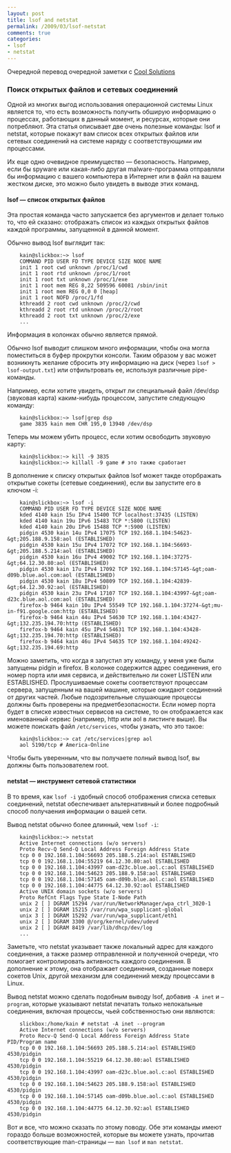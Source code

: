 ```yaml
---
layout: post
title: lsof and netstat
permalink: /2009/03/lsof-netstat
comments: true
categories:
- lsof
- netstat
---
```


Очередной перевод очередной заметки с [Cool Solutions](http://www.novell.com/coolsolutions/feature/19999.html)

<!--more-->

### Поиск открытых файлов и сетевых соединений

Одной из многих выгод использования операционной системы Linux является то, что есть возможность получить обширую информацию о процессах, работающих в данный момент, и ресурсах, которые они потребляют. Эта статья описывает две очень полезные команды: lsof и netstat, которые покажут вам список всех открытых файлов или сетевых соединений на системе наряду с соответствующими им процессами.

Их еще одно очевидное преимущество — безопасность. Например, если бы spyware или какая-либо другая malware-программа отправляли бы информацию с вашего компьютера в Интернет или в файл на вашем жестком диске, это можно было увидеть в выводе этих команд.

#### lsof — список открытых файлов

Эта простая команда часто запускается без аргументов и делает только то, что ей сказано: отображать список из каждых открытых файлов каждой программы, запущенной в данной момент.

Обычно вывод lsof выглядит так:

		kain@slickbox:~> lsof
		COMMAND PID USER FD TYPE DEVICE SIZE NODE NAME
		init 1 root cwd unknown /proc/1/cwd
		init 1 root rtd unknown /proc/1/root
		init 1 root txt unknown /proc/1/exe
		init 1 root mem REG 8,22 509596 60081 /sbin/init
		init 1 root mem REG 0,0 0 [heap]
		init 1 root NOFD /proc/1/fd
		kthreadd 2 root cwd unknown /proc/2/cwd
		kthreadd 2 root rtd unknown /proc/2/root
		kthreadd 2 root txt unknown /proc/2/exe
		...

Информация в колонках обычно является прямой.

Обычно lsof выводит слишком много информации, чтобы она могла поместиться в буфер прокрутки консоли. Таким образом у вас может возникнуть желание сбросить эту информацию на диск (через `lsof > lsof-output.txt`) или отфильтровать ее, используя различные pipe-команды.

Например, если хотите увидеть, открыт ли специальный файл /dev/dsp (звуковая карта) каким-нибудь процессом, запустите следующую команду:

		kain@slickbox:~> lsof|grep dsp
		game 3835 kain mem CHR 195,0 13940 /dev/dsp

Теперь мы можем убить процесс, если хотим освободить звуковую карту:

		kain@slickbox:~> kill -9 3835
		kain@slickbox:~> killall -9 game # это также сработает

В дополнение к списку открытых файлов lsof может такде оторбражать открытые сокеты (сетевые соединения), если вы запустите его в ключом -i:

		kain@slickbox:~> lsof -i
		COMMAND PID USER FD TYPE DEVICE SIZE NODE NAME
		kded 4140 kain 15u IPv4 15400 TCP localhost:37435 (LISTEN)
		kded 4140 kain 19u IPv6 15483 TCP *:5800 (LISTEN)
		kded 4140 kain 20u IPv6 15488 TCP *:5900 (LISTEN)
		pidgin 4530 kain 14u IPv4 17075 TCP 192.168.1.104:54623-&gt;205.188.9.158:aol (ESTABLISHED)
		pidgin 4530 kain 15u IPv4 17072 TCP 192.168.1.104:56693-&gt;205.188.5.214:aol (ESTABLISHED)
		pidgin 4530 kain 16u IPv4 49002 TCP 192.168.1.104:37275-&gt;64.12.30.80:aol (ESTABLISHED)
		pidgin 4530 kain 17u IPv4 17092 TCP 192.168.1.104:57145-&gt;oam-d09b.blue.aol.com:aol (ESTABLISHED)
		pidgin 4530 kain 18u IPv4 50809 TCP 192.168.1.104:42839-&gt;64.12.30.92:aol (ESTABLISHED)
		pidgin 4530 kain 23u IPv4 17107 TCP 192.168.1.104:43997-&gt;oam-d23c.blue.aol.com:aol (ESTABLISHED)
		firefox-b 9464 kain 10u IPv4 55549 TCP 192.168.1.104:37274-&gt;mu-in-f91.google.com:http (ESTABLISHED)
		firefox-b 9464 kain 44u IPv4 54630 TCP 192.168.1.104:43427-&gt;132.235.194.70:http (ESTABLISHED)
		firefox-b 9464 kain 45u IPv4 54631 TCP 192.168.1.104:43428-&gt;132.235.194.70:http (ESTABLISHED)
		firefox-b 9464 kain 46u IPv4 54635 TCP 192.168.1.104:49242-&gt;132.235.194.69:http

Можно заметить, что когда я запустил эту команду, у меня уже были запущены pidgin и firefox. В колонке содержится адрес соединения, его номер порта или имя сервиса, и действительно ли сокет LISTEN или ESTABLISHED. Прослушиваемые сокеты соответствуют процессам сервера, запущенным на вашей машине, которые ожидают соединений от других частей. Любые подозрительные слушающие процессы должны быть проверены на предметбезопасности. Если номер порта будет в списке известных сервисов на системе, то он отображается как именованный сервис (например, http или aol в листинге выше). Вы можете поискать файл `/etc/services`, чтобы узнать, что это такое:

		kain@slickbox:~> cat /etc/services|grep aol
		aol 5190/tcp # America-Online

Чтобы быть уверенным, что вы получаете полный вывод lsof, вы должны быть пользователем root.

#### netstat — инструмент сетевой статистики

В то время, как `lsof -i` удобный способ отображения списка сетевых соединений, netstat обеспечивает альтернативный и более подробный способ получаения информации о вашей сети.

Вывод netstat обычно более длинный, чем `lsof -i`:

		kain@slickbox:~> netstat
		Active Internet connections (w/o servers)
		Proto Recv-Q Send-Q Local Address Foreign Address State
		tcp 0 0 192.168.1.104:56693 205.188.5.214:aol ESTABLISHED
		tcp 0 0 192.168.1.104:55219 64.12.30.80:aol ESTABLISHED
		tcp 0 0 192.168.1.104:43997 oam-d23c.blue.aol.c:aol ESTABLISHED
		tcp 0 0 192.168.1.104:54623 205.188.9.158:aol ESTABLISHED
		tcp 0 0 192.168.1.104:57145 oam-d09b.blue.aol.c:aol ESTABLISHED
		tcp 0 0 192.168.1.104:44775 64.12.30.92:aol ESTABLISHED
		Active UNIX domain sockets (w/o servers)
		Proto RefCnt Flags Type State I-Node Path
		unix 2 [ ] DGRAM 15294 /var/run/NetworkManager/wpa_ctrl_3020-1
		unix 2 [ ] DGRAM 15215 /var/run/wpa_supplicant-global
		unix 3 [ ] DGRAM 15292 /var/run/wpa_supplicant/eth1
		unix 2 [ ] DGRAM 3300 @/org/kernel/udev/udevd
		unix 2 [ ] DGRAM 8419 /var/lib/dhcp/dev/log
		...

Заметьте, что netstat указывает также локальный адрес для каждого соединения, а также размер отправленной и полученной очереди, что помогает контролировать активность каждого соединения. В дополнение к этому, она отображает соединения, созданные поверх сокетов Unix, другой механизм для соединений между процессами в Linux.

Вывод netstat можно сделать подобным выводу lsof, добавив `-A inet` и `–program`, которые указывают netstat печатать только нелокальные соединения, включая процессы, чьей собственностью они являются:

		slickbox:/home/kain # netstat -A inet --program
		Active Internet connections (w/o servers)
		Proto Recv-Q Send-Q Local Address Foreign Address State PID/Program name
		tcp 0 0 192.168.1.104:56693 205.188.5.214:aol ESTABLISHED 4530/pidgin
		tcp 0 0 192.168.1.104:55219 64.12.30.80:aol ESTABLISHED 4530/pidgin
		tcp 0 0 192.168.1.104:43997 oam-d23c.blue.aol.c:aol ESTABLISHED 4530/pidgin
		tcp 0 0 192.168.1.104:54623 205.188.9.158:aol ESTABLISHED 4530/pidgin
		tcp 0 0 192.168.1.104:57145 oam-d09b.blue.aol.c:aol ESTABLISHED 4530/pidgin
		tcp 0 0 192.168.1.104:44775 64.12.30.92:aol ESTABLISHED 4530/pidgin

Вот и все, что можно сказать по этому поводу. Обе эти команды имеют гораздо больше возможностей, которые вы можете узнать, прочитав соответствующие man-страницы — `man lsof` и `man netstat`.

